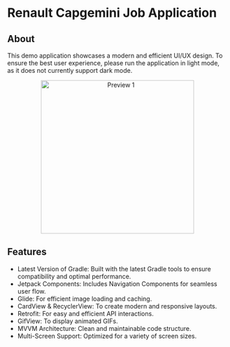 # Renault Capgemini Job Application

## About
This demo application showcases a modern and efficient UI/UX design. To ensure the best user experience, please run the application in light mode, as it does not currently support dark mode.


<p align="center">
  <img src="https://raw.githubusercontent.com/tahaprogrammer/Test/refs/heads/main/renault.gif" alt="Preview 1" width="350" /> 
</p>

## Features

* Latest Version of Gradle: Built with the latest Gradle tools to ensure compatibility and optimal performance.
* Jetpack Components: Includes Navigation Components for seamless user flow.
* Glide: For efficient image loading and caching.
* CardView & RecyclerView: To create modern and responsive layouts.
* Retrofit: For easy and efficient API interactions.
* GifView: To display animated GIFs.
* MVVM Architecture: Clean and maintainable code structure.
* Multi-Screen Support: Optimized for a variety of screen sizes.


